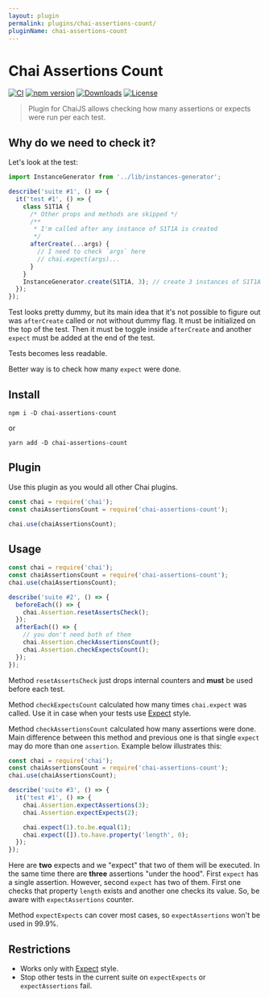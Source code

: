 ```yaml
---
layout: plugin
permalink: plugins/chai-assertions-count/
pluginName: chai-assertions-count
---
```


# Chai Assertions Count

[![CI](https://github.com/onechiporenko/chai-assertions-count/actions/workflows/ci.yml/badge.svg)](https://github.com/onechiporenko/chai-assertions-count/actions/workflows/ci.yml)
[![npm version](https://badge.fury.io/js/chai-assertions-count.png)](http://badge.fury.io/js/chai-assertions-count)
[![Downloads](http://img.shields.io/npm/dm/chai-assertions-count.svg)](https://www.npmjs.com/package/chai-assertions-count)
[![License](http://img.shields.io/:license-mit-blue.svg)](http://doge.mit-license.org)

> Plugin for ChaiJS allows checking how many assertions or expects were run per each test.

## Why do we need to check it?

Let's look at the test:

```js
import InstanceGenerator from '../lib/instances-generator';

describe('suite #1', () => {
  it('test #1', () => {
    class S1T1A {
      /* Other props and methods are skipped */
      /**
       * I'm called after any instance of S1T1A is created
       */
      afterCreate(...args) {
        // I need to check `args` here
        // chai.expect(args)... 
      }
    }
    InstanceGenerator.create(S1T1A, 3); // create 3 instances of S1T1A
  });
});
```

Test looks pretty dummy, but its main idea that it's not possible to figure out was `afterCreate` called or not without dummy flag. It must be initialized on the top of the test. Then it must be toggle inside `afterCreate` and another `expect` must be added at the end of the test.

Tests becomes less readable.

Better way is to check how many `expect` were done.

## Install

```shell
npm i -D chai-assertions-count
```

or

```shell
yarn add -D chai-assertions-count
```

## Plugin

Use this plugin as you would all other Chai plugins.

```js
const chai = require('chai');
const chaiAssertionsCount = require('chai-assertions-count');

chai.use(chaiAssertionsCount);
```

## Usage

```js
const chai = require('chai');
const chaiAssertionsCount = require('chai-assertions-count');
chai.use(chaiAssertionsCount);

describe('suite #2', () => {
  beforeEach(() => {
    chai.Assertion.resetAssertsCheck();
  });
  afterEach(() => {
    // you don't need both of them
    chai.Assertion.checkAssertionsCount();
    chai.Assertion.checkExpectsCount();
  });
});
```

Method `resetAssertsCheck` just drops internal counters and **must** be used before each test.

Method `checkExpectsCount` calculated how many times `chai.expect` was called. Use it in case when your tests use [Expect](https://www.chaijs.com/guide/styles/#expect) style.

Method `checkAssertionsCount` calculated how many assertions were done. Main difference between this method and previous one is that single `expect` may do more than one `assertion`. Example below illustrates this:

```js
const chai = require('chai');
const chaiAssertionsCount = require('chai-assertions-count');
chai.use(chaiAssertionsCount);

describe('suite #3', () => {
  it('test #1', () => {
    chai.Assertion.expectAssertions(3);
    chai.Assertion.expectExpects(2);

    chai.expect(1).to.be.equal(1);
    chai.expect([]).to.have.property('length', 0);
  });
});
```

Here are **two** expects and we "expect" that two of them will be executed. In the same time there are **three** assertions "under the hood". First `expect` has a single assertion. However, second `expect` has two of them. First one checks that property `length` exists and another one checks its value. So, be aware with `expectAssertions` counter.

Method `expectExpects` can cover most cases, so `expectAssertions` won't be used in 99.9%.

## Restrictions

* Works only with [Expect](https://www.chaijs.com/guide/styles/#expect) style.
* Stop other tests in the current suite on `expectExpects` or `expectAssertions` fail.